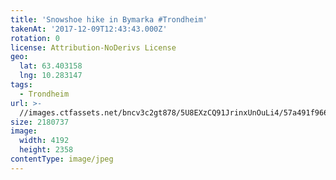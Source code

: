 ```yaml
---
title: 'Snowshoe hike in Bymarka #Trondheim'
takenAt: '2017-12-09T12:43:43.000Z'
rotation: 0
license: Attribution-NoDerivs License
geo:
  lat: 63.403158
  lng: 10.283147
tags:
  - Trondheim
url: >-
  //images.ctfassets.net/bncv3c2gt878/5U8EXzCQ91JrinxUnOuLi4/57a491f966ca7a4e75e458a5cfa526fe/snowshoe-hike-in-bymarka-trondheim_25089178198_o
size: 2180737
image:
  width: 4192
  height: 2358
contentType: image/jpeg
---
```


